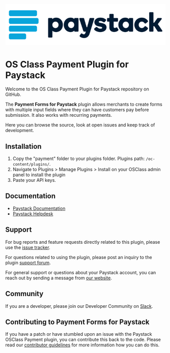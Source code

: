  
<p align="center"><a href="https://paystack.com/"><img src="https://raw.githubusercontent.com/PaystackHQ/wordpress-payment-forms-for-paystack/master/icon.png" alt="Payment Forms for Paystack"></a></p>

# OS Class Payment Plugin for Paystack

Welcome to the OS Class Payment Plugin for Paystack repository on GitHub. 

The **Payment Forms for Paystack** plugin allows merchants to create forms with multiple input fields where they can have customers pay before submission. It also works with recurring payments.

Here you can browse the source, look at open issues and keep track of development. 

## Installation

1. Copy the "payment" folder to your plugins folder. Plugins path: `/oc-content/plugins/`.
2. Navigate to Plugins > Manage Plugins > Install on your OSClass admin panel to install the plugin 
3. Paste your API keys.

## Documentation
* [Paystack Documentation](https://developers.paystack.co/v1.0/docs/)
* [Paystack Helpdesk](https://paystack.com/help)

## Support
For bug reports and feature requests directly related to this plugin, please use the [issue tracker](https://github.com/PaystackHQ/plugin-OSClass/issues). 

For questions related to using the plugin, please post an inquiry to the plugin [support forum](https://wordpress.org/support/plugin_OSClass/).

For general support or questions about your Paystack account, you can reach out by sending a message from [our website](https://paystack.com/contact).

## Community
If you are a developer, please join our Developer Community on [Slack](https://slack.paystack.com).

## Contributing to Payment Forms for Paystack

If you have a patch or have stumbled upon an issue with the Paystack OSClass Payment plugin, you can contribute this back to the code. Please read our [contributor guidelines](https://github.com/PaystackHQ/wordpress-payment-forms-for-paystack/blob/master/.github/CONTRIBUTING.md) for more information how you can do this.

